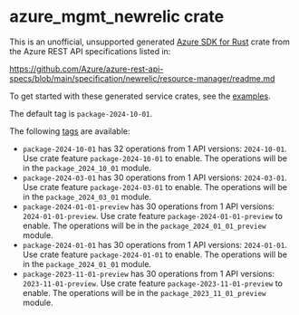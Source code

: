 # azure_mgmt_newrelic crate

This is an unofficial, unsupported generated [Azure SDK for Rust](https://github.com/Azure/azure-sdk-for-rust/tree/legacy) crate from the Azure REST API specifications listed in:

https://github.com/Azure/azure-rest-api-specs/blob/main/specification/newrelic/resource-manager/readme.md

To get started with these generated service crates, see the [examples](https://github.com/Azure/azure-sdk-for-rust/blob/legacy/services/README.md#examples).

The default tag is `package-2024-10-01`.

The following [tags](https://github.com/Azure/azure-sdk-for-rust/blob/legacy/services/tags.md) are available:

- `package-2024-10-01` has 32 operations from 1 API versions: `2024-10-01`. Use crate feature `package-2024-10-01` to enable. The operations will be in the `package_2024_10_01` module.
- `package-2024-03-01` has 30 operations from 1 API versions: `2024-03-01`. Use crate feature `package-2024-03-01` to enable. The operations will be in the `package_2024_03_01` module.
- `package-2024-01-01-preview` has 30 operations from 1 API versions: `2024-01-01-preview`. Use crate feature `package-2024-01-01-preview` to enable. The operations will be in the `package_2024_01_01_preview` module.
- `package-2024-01-01` has 30 operations from 1 API versions: `2024-01-01`. Use crate feature `package-2024-01-01` to enable. The operations will be in the `package_2024_01_01` module.
- `package-2023-11-01-preview` has 30 operations from 1 API versions: `2023-11-01-preview`. Use crate feature `package-2023-11-01-preview` to enable. The operations will be in the `package_2023_11_01_preview` module.